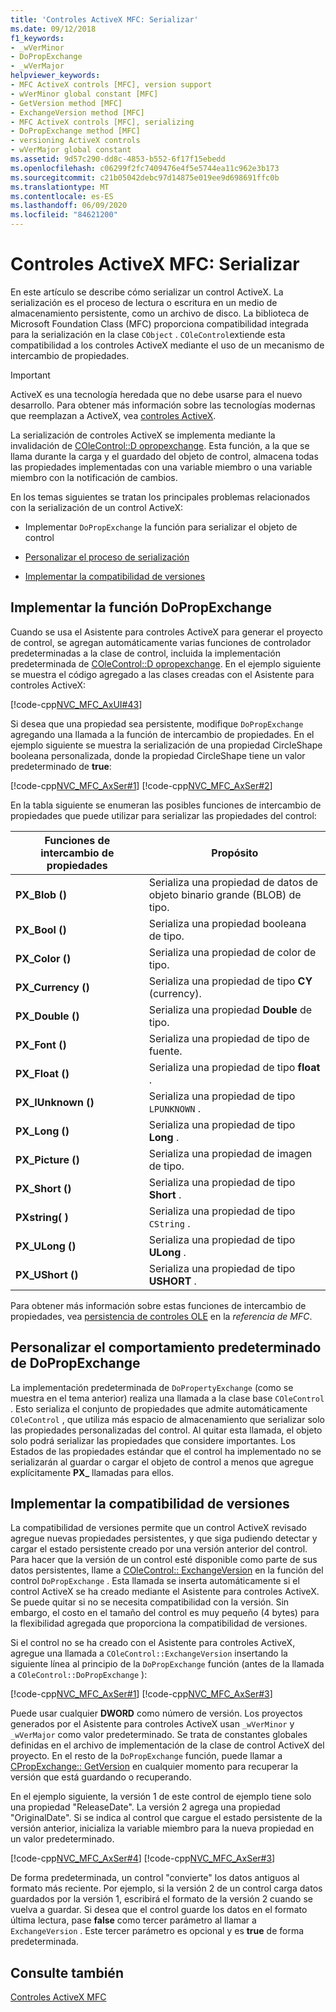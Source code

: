 ```yaml
---
title: 'Controles ActiveX MFC: Serializar'
ms.date: 09/12/2018
f1_keywords:
- _wVerMinor
- DoPropExchange
- _wVerMajor
helpviewer_keywords:
- MFC ActiveX controls [MFC], version support
- wVerMinor global constant [MFC]
- GetVersion method [MFC]
- ExchangeVersion method [MFC]
- MFC ActiveX controls [MFC], serializing
- DoPropExchange method [MFC]
- versioning ActiveX controls
- wVerMajor global constant
ms.assetid: 9d57c290-dd8c-4853-b552-6f17f15ebedd
ms.openlocfilehash: c06299f2fc7409476e4f5e5744ea11c962e3b173
ms.sourcegitcommit: c21b05042debc97d14875e019ee9d698691ffc0b
ms.translationtype: MT
ms.contentlocale: es-ES
ms.lasthandoff: 06/09/2020
ms.locfileid: "84621200"
---
```

# <a name="mfc-activex-controls-serializing"></a>Controles ActiveX MFC: Serializar

En este artículo se describe cómo serializar un control ActiveX. La serialización es el proceso de lectura o escritura en un medio de almacenamiento persistente, como un archivo de disco. La biblioteca de Microsoft Foundation Class (MFC) proporciona compatibilidad integrada para la serialización en la clase `CObject` . `COleControl`extiende esta compatibilidad a los controles ActiveX mediante el uso de un mecanismo de intercambio de propiedades.

>[!IMPORTANT]
> ActiveX es una tecnología heredada que no debe usarse para el nuevo desarrollo. Para obtener más información sobre las tecnologías modernas que reemplazan a ActiveX, vea [controles ActiveX](activex-controls.md).

La serialización de controles ActiveX se implementa mediante la invalidación de [COleControl::D opropexchange](reference/colecontrol-class.md#dopropexchange). Esta función, a la que se llama durante la carga y el guardado del objeto de control, almacena todas las propiedades implementadas con una variable miembro o una variable miembro con la notificación de cambios.

En los temas siguientes se tratan los principales problemas relacionados con la serialización de un control ActiveX:

- Implementar `DoPropExchange` la función para serializar el objeto de control

- [Personalizar el proceso de serialización](#_core_customizing_the_default_behavior_of_dopropexchange)

- [Implementar la compatibilidad de versiones](#_core_implementing_version_support)

## <a name="implementing-the-dopropexchange-function"></a><a name="_core_implementing_the_dopropexchange_function"></a>Implementar la función DoPropExchange

Cuando se usa el Asistente para controles ActiveX para generar el proyecto de control, se agregan automáticamente varias funciones de controlador predeterminadas a la clase de control, incluida la implementación predeterminada de [COleControl::D opropexchange](reference/colecontrol-class.md#dopropexchange). En el ejemplo siguiente se muestra el código agregado a las clases creadas con el Asistente para controles ActiveX:

[!code-cpp[NVC_MFC_AxUI#43](codesnippet/cpp/mfc-activex-controls-serializing_1.cpp)]

Si desea que una propiedad sea persistente, modifique `DoPropExchange` agregando una llamada a la función de intercambio de propiedades. En el ejemplo siguiente se muestra la serialización de una propiedad CircleShape booleana personalizada, donde la propiedad CircleShape tiene un valor predeterminado de **true**:

[!code-cpp[NVC_MFC_AxSer#1](codesnippet/cpp/mfc-activex-controls-serializing_2.cpp)]
[!code-cpp[NVC_MFC_AxSer#2](codesnippet/cpp/mfc-activex-controls-serializing_3.cpp)]

En la tabla siguiente se enumeran las posibles funciones de intercambio de propiedades que puede utilizar para serializar las propiedades del control:

|Funciones de intercambio de propiedades|Propósito|
|---------------------------------|-------------|
|**PX_Blob ()**|Serializa una propiedad de datos de objeto binario grande (BLOB) de tipo.|
|**PX_Bool ()**|Serializa una propiedad booleana de tipo.|
|**PX_Color ()**|Serializa una propiedad de color de tipo.|
|**PX_Currency ()**|Serializa una propiedad de tipo **CY** (currency).|
|**PX_Double ()**|Serializa una propiedad **Double** de tipo.|
|**PX_Font ()**|Serializa una propiedad de tipo de fuente.|
|**PX_Float ()**|Serializa una propiedad de tipo **float** .|
|**PX_IUnknown ()**|Serializa una propiedad de tipo `LPUNKNOWN` .|
|**PX_Long ()**|Serializa una propiedad de tipo **Long** .|
|**PX_Picture ()**|Serializa una propiedad de imagen de tipo.|
|**PX_Short ()**|Serializa una propiedad de tipo **Short** .|
|**PXstring( )**|Serializa una propiedad de tipo `CString` .|
|**PX_ULong ()**|Serializa una propiedad de tipo **ULong** .|
|**PX_UShort ()**|Serializa una propiedad de tipo **USHORT** .|

Para obtener más información sobre estas funciones de intercambio de propiedades, vea [persistencia de controles OLE](reference/persistence-of-ole-controls.md) en la *referencia de MFC*.

## <a name="customizing-the-default-behavior-of-dopropexchange"></a><a name="_core_customizing_the_default_behavior_of_dopropexchange"></a>Personalizar el comportamiento predeterminado de DoPropExchange

La implementación predeterminada de `DoPropertyExchange` (como se muestra en el tema anterior) realiza una llamada a la clase base `COleControl` . Esto serializa el conjunto de propiedades que admite automáticamente `COleControl` , que utiliza más espacio de almacenamiento que serializar solo las propiedades personalizadas del control. Al quitar esta llamada, el objeto solo podrá serializar las propiedades que considere importantes. Los Estados de las propiedades estándar que el control ha implementado no se serializarán al guardar o cargar el objeto de control a menos que agregue explícitamente **PX_** llamadas para ellos.

## <a name="implementing-version-support"></a><a name="_core_implementing_version_support"></a>Implementar la compatibilidad de versiones

La compatibilidad de versiones permite que un control ActiveX revisado agregue nuevas propiedades persistentes, y que siga pudiendo detectar y cargar el estado persistente creado por una versión anterior del control. Para hacer que la versión de un control esté disponible como parte de sus datos persistentes, llame a [COleControl:: ExchangeVersion](reference/colecontrol-class.md#exchangeversion) en la función del control `DoPropExchange` . Esta llamada se inserta automáticamente si el control ActiveX se ha creado mediante el Asistente para controles ActiveX. Se puede quitar si no se necesita compatibilidad con la versión. Sin embargo, el costo en el tamaño del control es muy pequeño (4 bytes) para la flexibilidad agregada que proporciona la compatibilidad de versiones.

Si el control no se ha creado con el Asistente para controles ActiveX, agregue una llamada a `COleControl::ExchangeVersion` insertando la siguiente línea al principio de la `DoPropExchange` función (antes de la llamada a `COleControl::DoPropExchange` ):

[!code-cpp[NVC_MFC_AxSer#1](codesnippet/cpp/mfc-activex-controls-serializing_2.cpp)]
[!code-cpp[NVC_MFC_AxSer#3](codesnippet/cpp/mfc-activex-controls-serializing_4.cpp)]

Puede usar cualquier **DWORD** como número de versión. Los proyectos generados por el Asistente para controles ActiveX usan `_wVerMinor` y `_wVerMajor` como valor predeterminado. Se trata de constantes globales definidas en el archivo de implementación de la clase de control ActiveX del proyecto. En el resto de la `DoPropExchange` función, puede llamar a [CPropExchange:: GetVersion](reference/cpropexchange-class.md#getversion) en cualquier momento para recuperar la versión que está guardando o recuperando.

En el ejemplo siguiente, la versión 1 de este control de ejemplo tiene solo una propiedad "ReleaseDate". La versión 2 agrega una propiedad "OriginalDate". Si se indica al control que cargue el estado persistente de la versión anterior, inicializa la variable miembro para la nueva propiedad en un valor predeterminado.

[!code-cpp[NVC_MFC_AxSer#4](codesnippet/cpp/mfc-activex-controls-serializing_5.cpp)]
[!code-cpp[NVC_MFC_AxSer#3](codesnippet/cpp/mfc-activex-controls-serializing_4.cpp)]

De forma predeterminada, un control "convierte" los datos antiguos al formato más reciente. Por ejemplo, si la versión 2 de un control carga datos guardados por la versión 1, escribirá el formato de la versión 2 cuando se vuelva a guardar. Si desea que el control guarde los datos en el formato última lectura, pase **false** como tercer parámetro al llamar a `ExchangeVersion` . Este tercer parámetro es opcional y es **true** de forma predeterminada.

## <a name="see-also"></a>Consulte también

[Controles ActiveX MFC](mfc-activex-controls.md)
